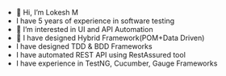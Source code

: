 - 👋 Hi, I’m Lokesh M
- I have 5 years of experience in software testing
- 👀 I’m interested in UI and API Automation
- 🌱 I have designed Hybrid Framework(POM+Data Driven)
- I have designed TDD & BDD Frameworks
- I have automated REST API using RestAssured tool
- I have experience in TestNG, Cucumber, Gauge Frameworks 


<!---
Lokeshnp/Lokeshnp is a ✨ special ✨ repository because its `README.md` (this file) appears on your GitHub profile.
You can click the Preview link to take a look at your changes.
--->
